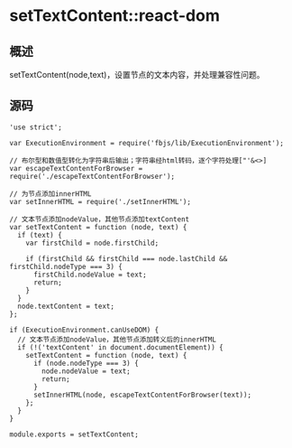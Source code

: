 # setTextContent::react-dom

## 概述

setTextContent(node,text)，设置节点的文本内容，并处理兼容性问题。

## 源码

    'use strict';
    
    var ExecutionEnvironment = require('fbjs/lib/ExecutionEnvironment');
    
    // 布尔型和数值型转化为字符串后输出；字符串经html转码，逐个字符处理["'&<>]
    var escapeTextContentForBrowser = require('./escapeTextContentForBrowser');
    
    // 为节点添加innerHTML
    var setInnerHTML = require('./setInnerHTML');
    
    // 文本节点添加nodeValue，其他节点添加textContent
    var setTextContent = function (node, text) {
      if (text) {
        var firstChild = node.firstChild;
    
        if (firstChild && firstChild === node.lastChild && firstChild.nodeType === 3) {
          firstChild.nodeValue = text;
          return;
        }
      }
      node.textContent = text;
    };
    
    if (ExecutionEnvironment.canUseDOM) {
      // 文本节点添加nodeValue，其他节点添加转义后的innerHTML
      if (!('textContent' in document.documentElement)) {
        setTextContent = function (node, text) {
          if (node.nodeType === 3) {
            node.nodeValue = text;
            return;
          }
          setInnerHTML(node, escapeTextContentForBrowser(text));
        };
      }
    }
    
    module.exports = setTextContent;
